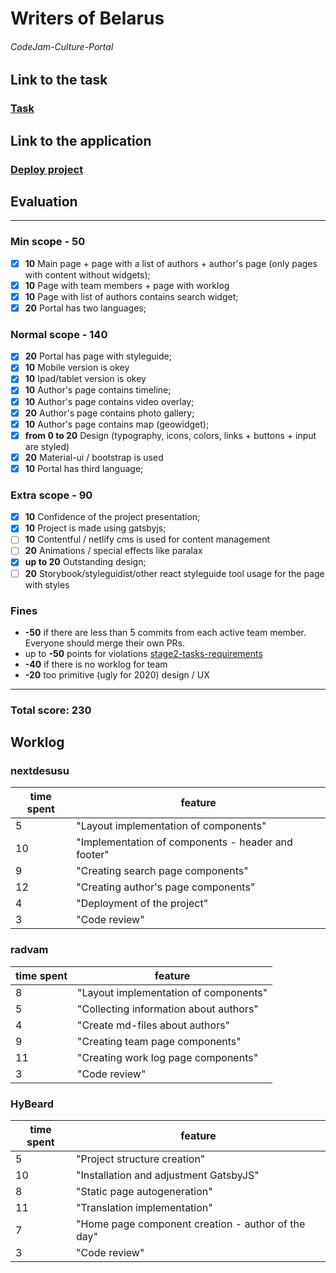 # Writers of Belarus
###### CodeJam-Culture-Portal

## Link to the task

### [Task](https://github.com/rolling-scopes-school/tasks/blob/master/tasks/codejam-culture-portal.md)

## Link to the application

### [Deploy project](https://frosty-bhabha-f5678e.netlify.com)

## Evaluation

---

### Min scope - **50**

- [x] **10** Main page + page with a list of authors + author's page (only pages with content without widgets);
- [x] **10** Page with team members + page with worklog
- [x] **10** Page with list of authors contains search widget;
- [x] **20** Portal has two languages;

### Normal scope - **140**

- [x] **20** Portal has page with styleguide;
- [x] **10** Mobile version is okey
- [x] **10** Ipad/tablet version is okey
- [x] **10** Author's page contains timeline;
- [x] **10** Author's page contains video overlay;
- [x] **20** Author's page contains photo gallery;
- [x] **10** Author's page contains map (geowidget);
- [x] **from 0 to 20** Design (typography, icons, colors, links + buttons + input are styled)
- [x] **20** Material-ui / bootstrap is used
- [x] **10** Portal has third language;

### Extra scope - **90**

- [x] **10** Confidence of the project presentation;
- [x] **10** Project is made using gatsbyjs;
- [ ] **10** Contentful / netlify cms is used for content management
- [ ] **20** Animations / special effects like paralax
- [x] **up to 20** Outstanding design;
- [ ] **20** Storybook/styleguidist/other react styleguide tool usage for the page with styles

### Fines

- **-50** if there are less than 5 commits from each active team member. Everyone should merge their own PRs.
- up to **-50** points for violations
  [stage2-tasks-requirements](https://github.com/rolling-scopes-school/docs/blob/master/docs/stage2.md)
- **-40** if there is no worklog for team
- **-20** too primitive (ugly for 2020) design / UX

---

### Total score: 230

## Worklog

### nextdesusu

| time spent | feature                                            |
| ---------- | -------------------------------------------------- |
| 5          | "Layout implementation of components"              |
| 10         | "Implementation of components - header and footer" |
| 9          | "Creating search page components"                  |
| 12         | "Creating author's page components"                |
| 4          | "Deployment of the project"                        |
| 3          | "Code review"                                      |

### radvam

| time spent | feature                                |
| ---------- | -------------------------------------- |
| 8          | "Layout implementation of components"  |
| 5          | "Collecting information about authors" |
| 4          | "Create md-files about authors"        |
| 9          | "Creating team page components"        |
| 11         | "Creating work log page components"    |
| 3          | "Code review"                          |

### HyBeard

| time spent | feature                                            |
| ---------- | -------------------------------------------------- |
| 5          | "Project structure creation"                       |
| 10         | "Installation and adjustment GatsbyJS"             |
| 8          | "Static page autogeneration"                       |
| 11         | "Translation implementation"                       |
| 7          | "Home page component creation - author of the day" |
| 3          | "Code review"                                      |

